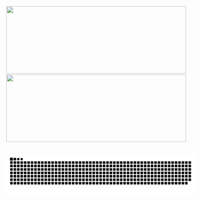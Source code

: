  <div>
  <a href="https://github.com/rafaballerini">
  <img height="180em" width="480em" src="https://github-readme-stats.vercel.app/api?username=mateusb123&show_icons=true&theme=dracula&include_all_commits=true&count_private=true"/>
  <img height="180em" width="480em" src="https://github-readme-stats.vercel.app/api/top-langs/?username=mateusb123&layout=compact&langs_count=16&theme=dracula"/>
</div>
  
  ##
 
<div>
 
  ![Snake animation](https://github.com/mateusb123/mateusb123/blob/output/github-contribution-grid-snake.svg)
 
</div>
